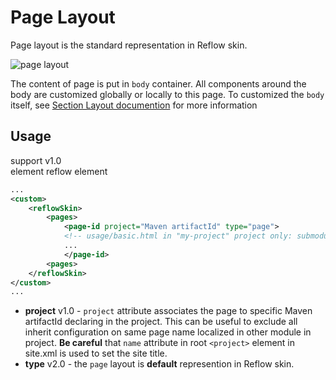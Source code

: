 # Page Layout

Page layout is the standard representation in Reflow skin.

![page layout](../images/doc/page-layout-scheme.png)

The content of page is put in `body` container. All components around the body are customized globally or locally to this page. To customized the `body` itself, see [Section Layout documention][section-layout] for more information

## Usage

support <span class="badge badge-primary">v1.0</span><br/>
element <span class="badge badge-secondary">reflow</span> <span class="badge badge-info">element</span>

```xml
...
<custom>
    <reflowSkin>
        <pages>
            <page-id project="Maven artifactId" type="page">
            <!-- usage/basic.html in "my-project" project only: submodules will not inherit -->
            ...
            </page-id>
        <pages>
    </reflowSkin>
</custom>
...
```

- **project** <span class="badge badge-light">v1.0</span> - `project` attribute associates the page to specific Maven artifactId declaring in the project. This can be useful to exclude all inherit configuration on same page name localized in other module in project. **Be careful** that `name` attribute in root `<project>` element in site.xml is used to set the site title.
- **type** <span class="badge badge-light">v2.0</span> - the `page` layout is **default** represention in Reflow skin.

[section-layout]: #section-layout.html
